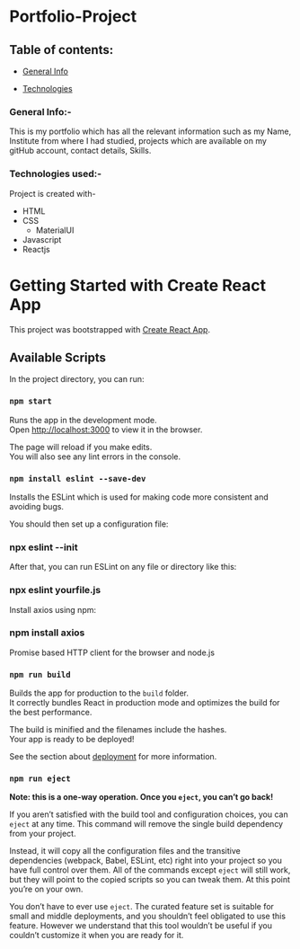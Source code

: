 # Portfolio-Project

## Table of contents:
- [General Info](#section_name)

- [Technologies](#section_name)
                    

          
### General Info:-
This is my portfolio which has all the relevant information such as my Name, Institute from where I had studied, projects which are available on my gitHub account, contact details, Skills.

### Technologies used:-
Project is created with-
- HTML
- CSS 
  - MaterialUI
- Javascript
- Reactjs



# Getting Started with Create React App

This project was bootstrapped with [Create React App](https://github.com/facebook/create-react-app).



## Available Scripts

In the project directory, you can run:

### `npm start`

Runs the app in the development mode.\
Open [http://localhost:3000](http://localhost:3000) to view it in the browser.

The page will reload if you make edits.\
You will also see any lint errors in the console.

### `npm install eslint --save-dev`

Installs the ESLint which is used for making code more consistent and avoiding bugs.

You should then set up a configuration file:

### npx eslint --init

After that, you can run ESLint on any file or directory like this:

### npx eslint yourfile.js

Install axios using npm:

### npm install axios

Promise based HTTP client for the browser and node.js

### `npm run build`

Builds the app for production to the `build` folder.\
It correctly bundles React in production mode and optimizes the build for the best performance.

The build is minified and the filenames include the hashes.\
Your app is ready to be deployed!

See the section about [deployment](https://facebook.github.io/create-react-app/docs/deployment) for more information.

### `npm run eject`

**Note: this is a one-way operation. Once you `eject`, you can’t go back!**

If you aren’t satisfied with the build tool and configuration choices, you can `eject` at any time. This command will remove the single build dependency from your project.

Instead, it will copy all the configuration files and the transitive dependencies (webpack, Babel, ESLint, etc) right into your project so you have full control over them. All of the commands except `eject` will still work, but they will point to the copied scripts so you can tweak them. At this point you’re on your own.

You don’t have to ever use `eject`. The curated feature set is suitable for small and middle deployments, and you shouldn’t feel obligated to use this feature. However we understand that this tool wouldn’t be useful if you couldn’t customize it when you are ready for it.
